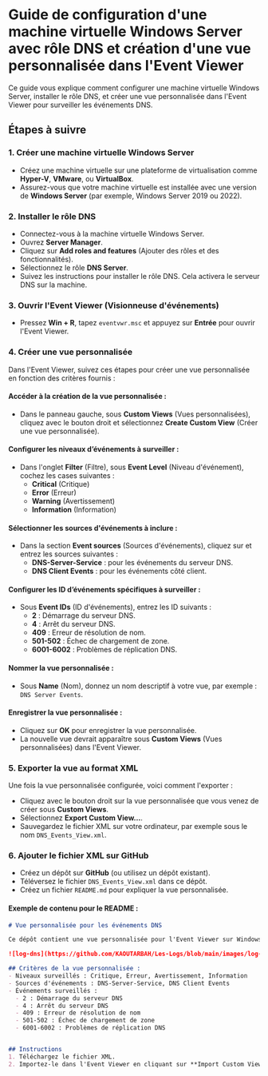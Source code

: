 
# Guide de configuration d'une machine virtuelle Windows Server avec rôle DNS et création d'une vue personnalisée dans l'Event Viewer

Ce guide vous explique comment configurer une machine virtuelle Windows Server, installer le rôle DNS, et créer une vue personnalisée dans l'Event Viewer pour surveiller les événements DNS.

## Étapes à suivre

### 1. Créer une machine virtuelle Windows Server
- Créez une machine virtuelle sur une plateforme de virtualisation comme **Hyper-V**, **VMware**, ou **VirtualBox**.
- Assurez-vous que votre machine virtuelle est installée avec une version de **Windows Server** (par exemple, Windows Server 2019 ou 2022).

### 2. Installer le rôle DNS
- Connectez-vous à la machine virtuelle Windows Server.
- Ouvrez **Server Manager**.
- Cliquez sur **Add roles and features** (Ajouter des rôles et des fonctionnalités).
- Sélectionnez le rôle **DNS Server**.
- Suivez les instructions pour installer le rôle DNS. Cela activera le serveur DNS sur la machine.

### 3. Ouvrir l'Event Viewer (Visionneuse d'événements)
- Pressez **Win + R**, tapez `eventvwr.msc` et appuyez sur **Entrée** pour ouvrir l'Event Viewer.

### 4. Créer une vue personnalisée
Dans l'Event Viewer, suivez ces étapes pour créer une vue personnalisée en fonction des critères fournis :

#### Accéder à la création de la vue personnalisée :
- Dans le panneau gauche, sous **Custom Views** (Vues personnalisées), cliquez avec le bouton droit et sélectionnez **Create Custom View** (Créer une vue personnalisée).

#### Configurer les niveaux d’événements à surveiller :
- Dans l'onglet **Filter** (Filtre), sous **Event Level** (Niveau d'événement), cochez les cases suivantes :
  - **Critical** (Critique)
  - **Error** (Erreur)
  - **Warning** (Avertissement)
  - **Information** (Information)

#### Sélectionner les sources d'événements à inclure :
- Dans la section **Event sources** (Sources d'événements), cliquez sur **<All Event Sources>** et entrez les sources suivantes :
  - **DNS-Server-Service** : pour les événements du serveur DNS.
  - **DNS Client Events** : pour les événements côté client.

#### Configurer les ID d’événements spécifiques à surveiller :
- Sous **Event IDs** (ID d'événements), entrez les ID suivants :
  - **2** : Démarrage du serveur DNS.
  - **4** : Arrêt du serveur DNS.
  - **409** : Erreur de résolution de nom.
  - **501-502** : Échec de chargement de zone.
  - **6001-6002** : Problèmes de réplication DNS.

#### Nommer la vue personnalisée :
- Sous **Name** (Nom), donnez un nom descriptif à votre vue, par exemple : `DNS Server Events`.

#### Enregistrer la vue personnalisée :
- Cliquez sur **OK** pour enregistrer la vue personnalisée.
- La nouvelle vue devrait apparaître sous **Custom Views** (Vues personnalisées) dans l'Event Viewer.

### 5. Exporter la vue au format XML
Une fois la vue personnalisée configurée, voici comment l'exporter :

- Cliquez avec le bouton droit sur la vue personnalisée que vous venez de créer sous **Custom Views**.
- Sélectionnez **Export Custom View...**.
- Sauvegardez le fichier XML sur votre ordinateur, par exemple sous le nom `DNS_Events_View.xml`.

### 6. Ajouter le fichier XML sur GitHub
- Créez un dépôt sur **GitHub** (ou utilisez un dépôt existant).
- Téléversez le fichier `DNS_Events_View.xml` dans ce dépôt.
- Créez un fichier `README.md` pour expliquer la vue personnalisée.

#### Exemple de contenu pour le README :
```markdown
# Vue personnalisée pour les événements DNS

Ce dépôt contient une vue personnalisée pour l'Event Viewer sur Windows Server afin de surveiller les événements liés au service DNS et son état.

![log-dns](https://github.com/KAOUTARBAH/Les-Logs/blob/main/images/log-dns.png)

## Critères de la vue personnalisée :
- Niveaux surveillés : Critique, Erreur, Avertissement, Information
- Sources d'événements : DNS-Server-Service, DNS Client Events
- Événements surveillés :
  - 2 : Démarrage du serveur DNS
  - 4 : Arrêt du serveur DNS
  - 409 : Erreur de résolution de nom
  - 501-502 : Échec de chargement de zone
  - 6001-6002 : Problèmes de réplication DNS


## Instructions
1. Téléchargez le fichier XML.
2. Importez-le dans l'Event Viewer en cliquant sur **Import Custom View**.
